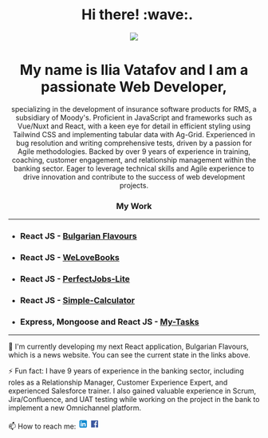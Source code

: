 <h1 align="center">&nbsp; Hi there!&nbsp;:wave:. </h1>

<p align="center"><img src="https://media.giphy.com/media/v1.Y2lkPTc5MGI3NjExaW1tdGFnYmwwcmV4bWc4NmhiYWluc2ZhaW5va2o4bWVjZnVramVrMiZlcD12MV9pbnRlcm5hbF9naWZfYnlfaWQmY3Q9Zw/3o7budMRwZvNGJ3pyE/giphy.gif" /></p>
<h1 align="center">My name is Ilia Vatafov and I am a passionate Web Developer,</h1>
<p align="center">specializing in the development of insurance software products for RMS, a subsidiary of Moody's. Proficient in JavaScript and frameworks such as Vue/Nuxt and React, with a keen eye for detail in efficient styling using Tailwind CSS and implementing tabular data with Ag-Grid. Experienced in bug resolution and writing comprehensive tests, driven by a passion for Agile methodologies. Backed by over 9 years of experience in training, coaching, customer engagement, and relationship management within the banking sector. Eager to leverage technical skills and Agile experience to drive innovation and contribute to the success of web development projects.</p>

<h3 align="center">My Work</h3>

<hr>

- ### **React JS** - <a name="bulgarian-flavours" href="https://github.com/iliavatafov/Bulgarian-Flavors">Bulgarian Flavours</a>

- ### **React JS** - <a name="welovebooks" href="https://welovebooks.online/">WeLoveBooks</a>

- ### **React JS** - <a name="perfectjobs-lite" href="https://perfectjobs-lite.netlify.app/">PerfectJobs-Lite</a>

- ### **React JS** - <a name="simple-calculator" href="https://simple-calc-2893d.web.app/">Simple-Calculator</a>

- ### **Express, Mongoose and React JS** - <a name="my-tasks" href="https://my-tasks-2cbca.web.app/">My-Tasks</a>

<hr>

🌱 I'm currently developing my next React application, Bulgarian Flavours, which is a news website. You can see the current state in the links above.

⚡ Fun fact: I have 9 years of experience in the banking sector, including roles as a Relationship Manager, Customer Experience Expert, and experienced Salesforce trainer. I also gained valuable experience in Scrum, Jira/Confluence, and UAT testing while working on the project in the bank to implement a new Omnichannel platform.

📫 How to reach me: [![LinkedIn logo](./l.png)](https://www.linkedin.com/in/ilia-vatafov-517ba3163/) [![Facebook logo](./f.png)](https://www.facebook.com/iliya.vatafov)
